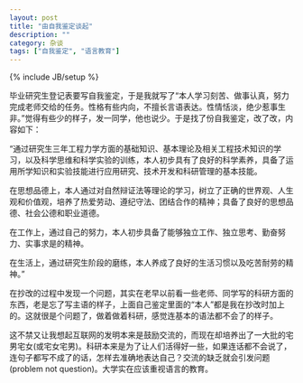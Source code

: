 ```yaml
---
layout: post
title: "由自我鉴定谈起"
description: ""
category: 杂谈
tags: ["自我鉴定", "语言教育"]
---
```

{% include JB/setup %}

毕业研究生登记表要写自我鉴定，于是我就写了“本人学习刻苦、做事认真，努力完成老师交给的任务。性格有些内向，不擅长言语表达。性情恬淡，绝少惹事生非。”觉得有些少的样子，发一同学，他也说少。于是找了份自我鉴定，改了改，内容如下：


“通过研究生三年工程力学方面的基础知识、基本理论及相关工程技术知识的学习，以及科学思维和科学实验的训练，本人初步具有了良好的科学素养，具备了运用所学知识和实验技能进行应用研究、技术开发和科研管理的基本技能。

在思想品德上，本人通过对自然辩证法等理论的学习，树立了正确的世界观、人生观和价值观，培养了热爱劳动、遵纪守法、团结合作的精神；具备了良好的思想品德、社会公德和职业道德。

在工作上，通过自己的努力，本人初步具备了能够独立工作、独立思考、勤奋努力、实事求是的精神。

在生活上，通过研究生阶段的磨练，本人养成了良好的生活习惯以及吃苦耐劳的精神。”


在抄改的过程中发现一个问题，其实在老早以前看一些老师、同学写的科研方面的东西，老是忘了写主语的样子，上面自己鉴定里面的“本人”都是我在抄改时加上的。这就很是个问题了，做着做着科研，感觉连基本的语法都不会了的样子。

这不禁又让我想起互联网的发明本来是鼓励交流的，而现在却培养出了一大批的宅男宅女(或宅女宅男)。科研本来是为了让人们活得好一些，如果连话都不会说了，连句子都写不成了的话，怎样去准确地表达自己？交流的缺乏就会引发问题(problem not question)。大学实在应该重视语言的教育。
